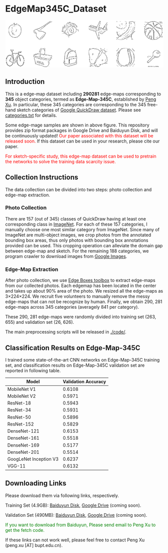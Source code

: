 # EdgeMap345C_Dataset

![examples](https://github.com/PengBoXiangShang/EdgeMap345C_Dataset/blob/master/illustrations/edges.png)

## Introduction
This is a edge-map dataset including **290281** edge-maps
corresponding to **345** object categories, termed as **Edge-Map-345C**, established by [Peng Xu](www.pengxu.net). In particular, these 345 categories are corresponding to the 345 free-hand sketch categories of [Google QuickDraw dataset](https://github.com/googlecreativelab/quickdraw-dataset). Please see [categories.txt](https://github.com/PengBoXiangShang/EdgeMap345C_Dataset/blob/master/categories.txt) for details.

Some edge-mage samples are shown in above figure. This repository provides zip format packages in Google Drive and Baiduyun Disk, and will be continuously updated! <font color=red>Our paper associated with this dataset will be released soon.</font> If this dataset can be used in your research, please cite our paper.

<font color=red>For sketch-specific study, this edge-map dataset can be used to pretrain the networks to solve the training data scarcity issue.</font>

## Collection Instructions
The data collection can be divided into two steps: photo collection and edge-map extraction.
### Photo Collection
There are 157 (out of 345) classes of QuickDraw having at least one corresponding class in [ImageNet](http://image-net.org/challenges/LSVRC/2012/). For each of these 157 categories, I manually choose one most similar category from ImageNet. Since many of ImageNet are multi-object images, we crop photos from the annotated bounding box areas, thus only photos with bounding box annotations provided can be used. This cropping operation can alleviate the domain gap between edge-map and sketch. For the remaining 188 categories, we program crawler to download images from [Google Images](https://images.google.com).
### Edge-Map Extraction
After photo collection, we use [Edge Boxes toolbox](https://github.com/pdollar/edges) to extract edge-maps from our collected photos. Each edgemap has been located in the center and takes up about 90% area of the photo. We resized all the edge-maps as 3×224×224. We recruit five volunteers to manually remove the messy edge-maps that can not be recognize by human. Finally, we obtain 290, 281 edge-maps across 345 categories (averagely 841 per category).

These 290, 281 edge-maps were randomly divided into training set (263, 655) and validation set (26, 626).

The main preprocessing scripts will be released in [./code/](https://github.com/PengBoXiangShang/EdgeMap345C_Dataset/tree/master/code).

## Classification Results on Edge-Map-345C
I trained some state-of-the-art CNN
networks on Edge-Map-345C training set, and classification results on Edge-Map-345C validation set are reported in following table.

|Model | Validation Accuracy|
|-----|-----|
|MobileNet V1 | 0.6108|
|MobileNet V2 | 0.5971|
|ResNet-18 | 0.5943|
|ResNet-34 | 0.5931|
|ResNet-50 | 0.5896|
|ResNet-152 | 0.5829|
|DenseNet-121 | 0.6153|
|DenseNet-161 | 0.5518|
|DenseNet-169 | 0.5177|
|DenseNet-201 | 0.5514|
|GoogLeNet Inception V3 | 0.6237|
|VGG-11 | 0.6132|

## Downloading Links
Please download them via following links, respectively.

Training Set (4.9GB): [Baiduyun Disk](), [Google Drive]() (coming soon).

Validation Set (490MB): [Baiduyun Disk](https://pan.baidu.com/s/1MNb0oTrFkcnw-GD3O2Ys1Q：), [Google Drive]() (coming soon).

<font color=green>If you want to download from Baiduyun, Please send email to Peng Xu to get the fetch code.</font>

If these links can not work well, please feel free to contact Peng Xu (peng.xu [AT] bupt.edu.cn).



